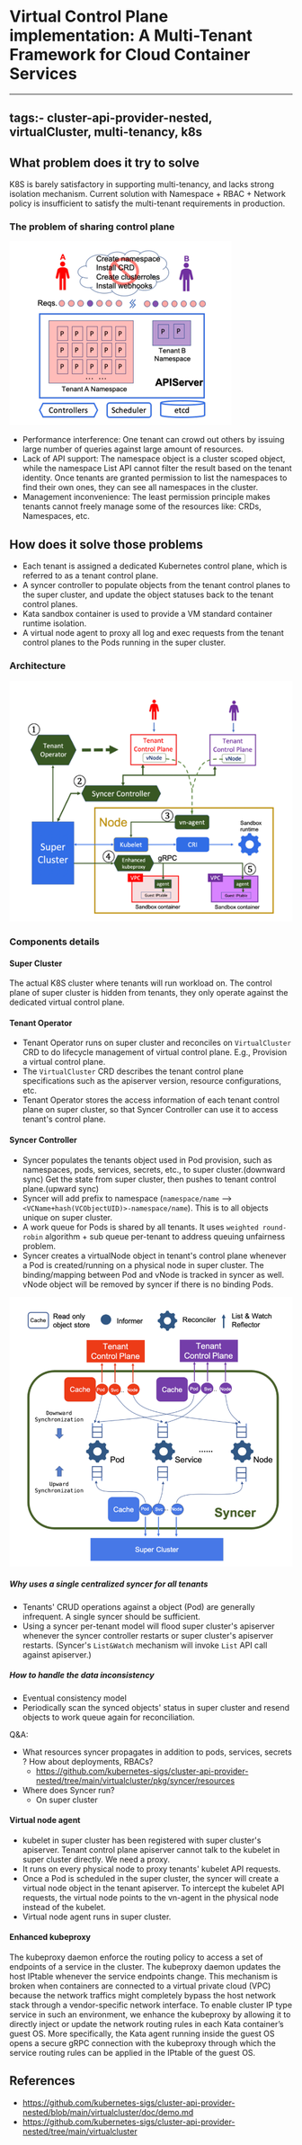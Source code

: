 # Virtual Control Plane implementation: A Multi-Tenant Framework for Cloud Container Services

---
tags:- cluster-api-provider-nested, virtualCluster, multi-tenancy, k8s
---

## What problem does it try to solve

K8S is barely satisfactory in supporting multi-tenancy, and lacks strong isolation mechanism. Current solution with
Namespace + RBAC + Network policy is insufficient to satisfy the multi-tenant requirements in production.

### The problem of sharing control plane

![](resources/problem-sharing-control-plane.png)

* Performance interference: One tenant can crowd out others by issuing large number of queries against large amount of
  resources.
* Lack of API support: The namespace object is a cluster scoped object, while the namespace List API cannot filter the
  result based on the tenant identity. Once tenants are granted permission to list the namespaces to find their own
  ones, they can see all namespaces in the cluster.
* Management inconvenience: The least permission principle makes tenants cannot freely manage some of the resources
  like: CRDs, Namespaces, etc.

## How does it solve those problems

* Each tenant is assigned a dedicated Kubernetes control plane, which is referred to as a tenant control plane.
* A syncer controller to populate objects from the tenant control planes to the super cluster, and update the object
  statuses back to the tenant control planes.
* Kata sandbox container is used to provide a VM standard container runtime isolation.
* A virtual node agent to proxy all log and exec requests from the tenant control planes to the Pods running in the
  super cluster.

### Architecture

![](resources/virtual-cluster-architecture.png)

### Components details

#### Super Cluster

The actual K8S cluster where tenants will run workload on. The control plane of super cluster is hidden from tenants,
they only operate against the dedicated virtual control plane.

#### Tenant Operator

* Tenant Operator runs on super cluster and reconciles on `VirtualCluster` CRD to do lifecycle management of virtual
  control plane. E.g., Provision a virtual control plane.
* The `VirtualCluster` CRD describes the tenant control plane specifications such as the apiserver version, resource
  configurations, etc.
* Tenant Operator stores the access information of each tenant control plane on super cluster, so that Syncer Controller
  can use it to access tenant's control plane.

#### Syncer Controller

* Syncer populates the tenants object used in Pod provision, such as namespaces, pods, services, secrets, etc., to super
  cluster.(downward sync) Get the state from super cluster, then pushes to tenant control plane.(upward sync)
* Syncer will add prefix to namespace (`namespace/name` --> `<VCName+hash(VCObjectUID)>-namespace/name`). This is to
  all objects unique on super cluster.
* A work queue for Pods is shared by all tenants. It uses `weighted round-robin` algorithm + sub queue per-tenant to
  address queuing unfairness problem.
* Syncer creates a virtualNode object in tenant's control plane whenever a Pod is created/running on a physical node in
  super cluster. The binding/mapping between Pod and vNode is tracked in syncer as well. vNode object will be removed by
  syncer if there is no binding Pods.

![](resources/syncer-workflow.png)

##### Why uses a single centralized syncer for all tenants

* Tenants' CRUD operations against a object (Pod) are generally infrequent. A single syncer should be sufficient.
* Using a syncer per-tenant model will flood super cluster's apiserver whenever the syncer controller restarts or super
  cluster's apiserver restarts. (Syncer's `List&Watch` mechanism will invoke `List` API call against apiserver.)

##### How to handle the data inconsistency

* Eventual consistency model
* Periodically scan the synced objects' status in super cluster and resend objects to work queue again for
  reconciliation.

Q&A:

* What resources syncer propagates in addition to pods, services, secrets ? How about deployments, RBACs?
  * <https://github.com/kubernetes-sigs/cluster-api-provider-nested/tree/main/virtualcluster/pkg/syncer/resources>
* Where does Syncer run?
  * On super cluster

#### Virtual node agent

* kubelet in super cluster has been registered with super cluster's apiserver. Tenant control plane apiserver cannot
  talk to the kubelet in super cluster directly. We need a proxy.
* It runs on every physical node to proxy tenants' kubelet API requests.
* Once a Pod is scheduled in the super cluster, the syncer will create a virtual node object in the tenant apiserver.
  To intercept the kubelet API requests, the virtual node points to the vn-agent in the physical node instead of the
  kubelet.
* Virtual node agent runs in super cluster.

#### Enhanced kubeproxy

The kubeproxy daemon enforce the routing policy to access a set of endpoints of a service in the cluster. The
kubeproxy daemon updates the host IPtable whenever the service endpoints change. This mechanism is broken when
containers are connected to a virtual private cloud (VPC) because the network traffics might completely bypass the
host network stack through a vendor-specific network interface. To enable cluster IP type service in such an
environment, we enhance the kubeproxy by allowing it to directly inject or update the network routing rules in each Kata
container’s guest OS. More specifically, the Kata agent running inside the guest OS opens a secure gRPC connection with
the kubeproxy through which the service routing rules can be applied in the IPtable of the guest OS.

## References

* <https://github.com/kubernetes-sigs/cluster-api-provider-nested/blob/main/virtualcluster/doc/demo.md>
* <https://github.com/kubernetes-sigs/cluster-api-provider-nested/tree/main/virtualcluster>